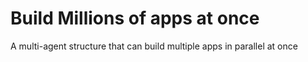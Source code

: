 # Build Millions of apps at once

A multi-agent structure that can build multiple apps in parallel at once
